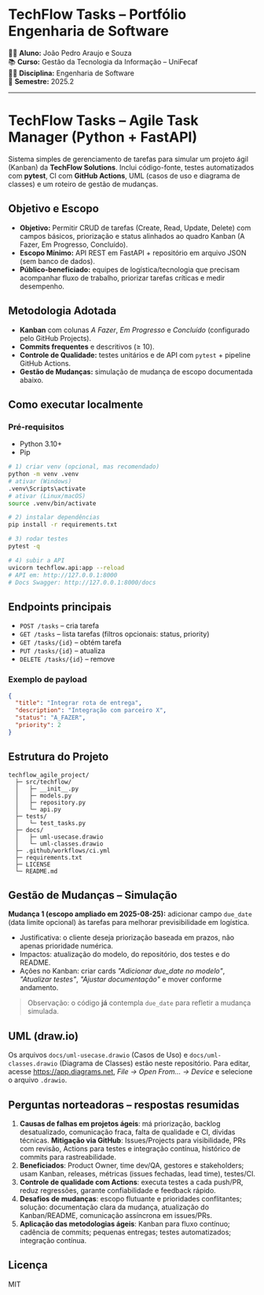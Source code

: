 # TechFlow Tasks – Portfólio Engenharia de Software

👨‍🎓 **Aluno:** João Pedro Araujo e Souza  
📚 **Curso:** Gestão da Tecnologia da Informação – UniFecaf  
👨‍🏫 **Disciplina:** Engenharia de Software  
📅 **Semestre:** 2025.2  

---
# TechFlow Tasks – Agile Task Manager (Python + FastAPI)

Sistema simples de gerenciamento de tarefas para simular um projeto ágil (Kanban) da **TechFlow Solutions**.
Inclui código-fonte, testes automatizados com **pytest**, CI com **GitHub Actions**, UML (casos de uso e diagrama de classes) e um roteiro de gestão de mudanças.

## Objetivo e Escopo
- **Objetivo:** Permitir CRUD de tarefas (Create, Read, Update, Delete) com campos básicos, priorização e status alinhados ao quadro Kanban (A Fazer, Em Progresso, Concluído).
- **Escopo Mínimo:** API REST em FastAPI + repositório em arquivo JSON (sem banco de dados).
- **Público-beneficiado:** equipes de logística/tecnologia que precisam acompanhar fluxo de trabalho, priorizar tarefas críticas e medir desempenho.

## Metodologia Adotada
- **Kanban** com colunas *A Fazer*, *Em Progresso* e *Concluído* (configurado pelo GitHub Projects).
- **Commits frequentes** e descritivos (≥ 10).
- **Controle de Qualidade:** testes unitários e de API com `pytest` + pipeline GitHub Actions.
- **Gestão de Mudanças:** simulação de mudança de escopo documentada abaixo.

## Como executar localmente
### Pré‑requisitos
- Python 3.10+
- Pip

```bash
# 1) criar venv (opcional, mas recomendado)
python -m venv .venv
# ativar (Windows)
.venv\Scripts\activate
# ativar (Linux/macOS)
source .venv/bin/activate

# 2) instalar dependências
pip install -r requirements.txt

# 3) rodar testes
pytest -q

# 4) subir a API
uvicorn techflow.api:app --reload
# API em: http://127.0.0.1:8000
# Docs Swagger: http://127.0.0.1:8000/docs
```

## Endpoints principais
- `POST /tasks` – cria tarefa
- `GET /tasks` – lista tarefas (filtros opcionais: status, priority)
- `GET /tasks/{id}` – obtém tarefa
- `PUT /tasks/{id}` – atualiza
- `DELETE /tasks/{id}` – remove

### Exemplo de payload
```json
{
  "title": "Integrar rota de entrega",
  "description": "Integração com parceiro X",
  "status": "A_FAZER",
  "priority": 2
}
```

## Estrutura do Projeto
```
techflow_agile_project/
  ├─ src/techflow/
  │   ├─ __init__.py
  │   ├─ models.py
  │   ├─ repository.py
  │   └─ api.py
  ├─ tests/
  │   └─ test_tasks.py
  ├─ docs/
  │   ├─ uml-usecase.drawio
  │   └─ uml-classes.drawio
  ├─ .github/workflows/ci.yml
  ├─ requirements.txt
  ├─ LICENSE
  └─ README.md
```

## Gestão de Mudanças – Simulação
**Mudança 1 (escopo ampliado em 2025-08-25):** adicionar campo `due_date` (data limite opcional) às tarefas para melhorar previsibilidade em logística.
- Justificativa: o cliente deseja priorização baseada em prazos, não apenas prioridade numérica.
- Impactos: atualização do modelo, do repositório, dos testes e do README.
- Ações no Kanban: criar cards *"Adicionar due_date no modelo"*, *"Atualizar testes"*, *"Ajustar documentação"* e mover conforme andamento.

> Observação: o código **já** contempla `due_date` para refletir a mudança simulada.

## UML (draw.io)
Os arquivos `docs/uml-usecase.drawio` (Casos de Uso) e `docs/uml-classes.drawio` (Diagrama de Classes) estão neste repositório. Para editar, acesse https://app.diagrams.net, *File → Open From... → Device* e selecione o arquivo `.drawio`.

## Perguntas norteadoras – respostas resumidas
1) **Causas de falhas em projetos ágeis**: má priorização, backlog desatualizado, comunicação fraca, falta de qualidade e CI, dívidas técnicas. **Mitigação via GitHub**: Issues/Projects para visibilidade, PRs com revisão, Actions para testes e integração contínua, histórico de commits para rastreabilidade.
2) **Beneficiados**: Product Owner, time dev/QA, gestores e stakeholders; usam Kanban, releases, métricas (issues fechadas, lead time), testes/CI.
3) **Controle de qualidade com Actions**: executa testes a cada push/PR, reduz regressões, garante confiabilidade e feedback rápido.
4) **Desafios de mudanças**: escopo flutuante e prioridades conflitantes; solução: documentação clara da mudança, atualização do Kanban/README, comunicação assíncrona em issues/PRs.
5) **Aplicação das metodologias ágeis**: Kanban para fluxo contínuo; cadência de commits; pequenas entregas; testes automatizados; integração contínua.

## Licença
MIT
